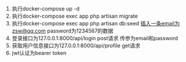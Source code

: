 1. 执行docker-compose up -d
1. 执行docker-compose exec app php artisan migrate
1. 执行docker-compose exec app php artisan db:seed 插入一条email为zsw@qq.com password为1234567的数据
1. 登录接口为127.0.0.1:8000/api/login  post请求 传参为email和password
1. 获取用户信息接口为127.0.0.1:8000/api/profile     get请求
1. jwt认证为bearer token
